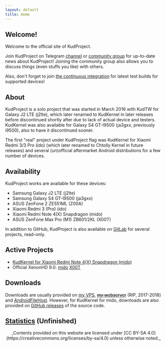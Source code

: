 ```yaml
---
layout: default
title: Home
---
```


## Welcome!

Welcome to the official site of KudProject.

Join KudProject on Telegram [channel](https://t.me/KudProject) or [community group](https://t.me/KudProjectChat) for up-to-date news about KudProject! Joining the community group also allows you to discuss things (even stuffs you like) with others.

Also, don't forget to join [the continuous integration](https://t.me/KudProjectCI) for latest test builds for supported devices!

## About

KudProject is a solo project that was started in March 2016 with KudTW for Galaxy J2 LTE (j2lte), which later renamed to KudKernel in later releases before discontinued shortly after due to lack of actual device and testers. KudKernel was also available for Galaxy S4 GT-I9500 (ja3gxx, previously i9500), also to have it discontinued sooner.

The first "real" project under KudProject flag was KudKernel for Xiaomi Redmi 3/3 Pro (ido) (which later renamed to Chtolly Kernel in future releases) and several (un)official aftermarket Android distributions for a few number of devices.

## Availability

KudProject works are available for these devices:
* Samsung Galaxy J2 LTE (j2lte)
* Samsung Galaxy S4 GT-I9500 (ja3gxx)
* ASUS ZenFone 2 ZE551ML (Z00A)
* Xiaomi Redmi 3 (Pro) (ido)
* Xiaomi Redmi Note 4(X) Snapdragon (mido)
* ASUS ZenFone Max Pro (M1) ZB601/2KL (X00T)

In addition to GitHub, KudProject is also available on [GitLab](https://gitlab.com/KudProject) for several projects, read-only.

## Active Projects

* [KudKernel for Xiaomi Redmi Note 4(X) Snapdragon (mido)](https://forum.xda-developers.com/showthread.php?t=3750502)
* Official XenonHD 9.0: [mido](https://forum.xda-developers.com/showthread.php?t=3851552) [X00T](https://forum.xda-developers.com/showthread.php?t=3851326)

## Downloads

Downloads are usually provided on [my VPS](https://dl.wafuu.id), ~~[my webserver](https://dl.kud.space)~~ (RIP, 2017-2018) and [AndroidFileHost](https://androidfilehost.com/?w=profile&uid=95916177934531562). However, for KudKernel for mido, downloads are also provided on [GitHub releases](https://github.com/KudProject/kernel_xiaomi_msm8953/releases) of the source code.

## [Statistics](./stats.html) (Unfinished)


<p align="center">
_Contents provided on this website are licensed under [CC BY-SA 4.0](https://creativecommons.org/licenses/by-sa/4.0) unless otherwise noted._
</p>

